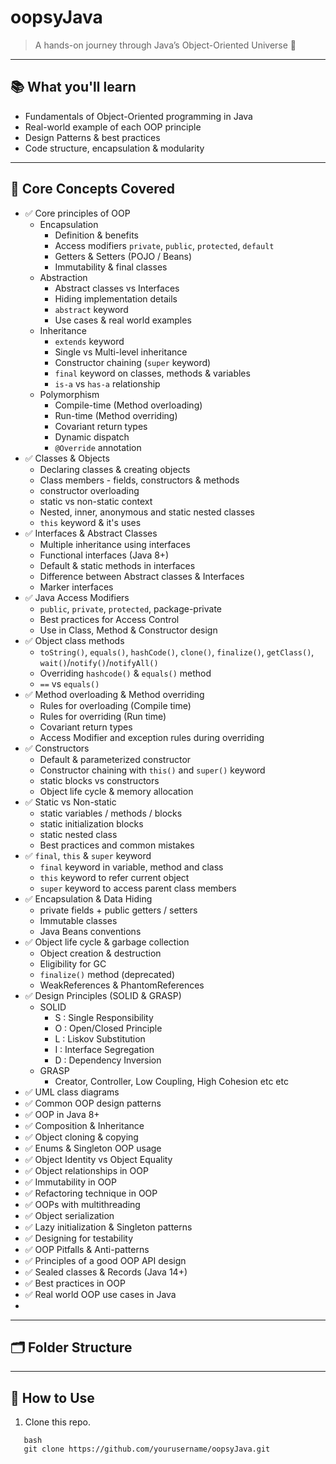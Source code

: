 # oopsyJava

> A hands-on journey through Java’s Object-Oriented Universe 🚀

---

## 📚 What you'll learn
- Fundamentals of Object-Oriented programming in Java
- Real-world example of each OOP principle
- Design Patterns & best practices
- Code structure, encapsulation & modularity

---

## 🧱 Core Concepts Covered
- ✅ Core principles of OOP
     - Encapsulation
         - Definition & benefits
         - Access modifiers `private`, `public`, `protected`, `default`
         - Getters & Setters (POJO / Beans)
         - Immutability & final classes
     - Abstraction
         - Abstract classes vs Interfaces
         - Hiding implementation details
         - `abstract` keyword
         - Use cases & real world examples
     - Inheritance
         - `extends` keyword
         - Single vs Multi-level inheritance
         - Constructor chaining (`super` keyword)
         - `final` keyword on classes, methods & variables
         - `is-a` vs `has-a` relationship
     - Polymorphism
         - Compile-time (Method overloading)
         - Run-time (Method overriding)
         - Covariant return types
         - Dynamic dispatch
         - `@Override` annotation
- ✅ Classes & Objects
     - Declaring classes & creating objects
     - Class members - fields, constructors & methods
     - constructor overloading
     - static vs non-static context
     - Nested, inner, anonymous and static nested classes
     - `this` keyword & it's uses
- ✅ Interfaces & Abstract Classes
     - Multiple inheritance using interfaces
     - Functional interfaces (Java 8+)
     - Default & static methods in interfaces
     - Difference between Abstract classes & Interfaces
     - Marker interfaces
- ✅ Java Access Modifiers
     - `public`, `private`, `protected`, package-private
     - Best practices for Access Control
     - Use in Class, Method & Constructor design
- ✅ Object class methods
     - `toString()`, `equals()`, `hashCode()`, `clone()`, `finalize()`, `getClass()`,` wait()`/`notify()`/`notifyAll()`
     - Overriding `hashcode()` & `equals()` method
     - `==` vs `equals()`
- ✅ Method overloading & Method overriding
     - Rules for overloading (Compile time)
     - Rules for overriding (Run time)
     - Covariant return types
     - Access Modifier and exception rules during overriding
- ✅ Constructors
     - Default & parameterized constructor
     - Constructor chaining with `this()` and `super()` keyword
     - static blocks vs constructors
     - Object life cycle & memory allocation
- ✅ Static vs Non-static 
     - static variables / methods / blocks
     - static initialization blocks
     - static nested class
     - Best practices and common mistakes
- ✅ `final`, `this` & `super` keyword
     - `final` keyword in variable, method and class
     - `this` keyword to refer current object
     - `super` keyword to access parent class members
- ✅ Encapsulation & Data Hiding
     - private fields + public getters / setters
     - Immutable classes
     - Java Beans conventions
- ✅ Object life cycle & garbage collection
     - Object creation & destruction 
     - Eligibility for GC
     - `finalize()` method (deprecated)
     - WeakReferences & PhantomReferences 
- ✅ Design Principles (SOLID & GRASP)
     - SOLID
        - S : Single Responsibility
        - O : Open/Closed Principle
        - L : Liskov Substitution
        - I : Interface Segregation
        - D : Dependency Inversion
     - GRASP
        - Creator, Controller, Low Coupling, High Cohesion etc etc
- ✅ UML class diagrams
- ✅ Common OOP design patterns
- ✅ OOP in Java 8+
- ✅ Composition & Inheritance
- ✅ Object cloning & copying
- ✅ Enums & Singleton OOP usage
- ✅ Object Identity vs Object Equality
- ✅ Object relationships in OOP
- ✅ Immutability in OOP
- ✅ Refactoring technique in OOP
- ✅ OOPs with multithreading
- ✅ Object serialization
- ✅ Lazy initialization & Singleton patterns
- ✅ Designing for testability
- ✅ OOP Pitfalls & Anti-patterns
- ✅ Principles of a good OOP API design
- ✅ Sealed classes & Records (Java 14+)
- ✅ Best practices in OOP
- ✅ Real world OOP use cases in Java
- 

---

## 🗂️ Folder Structure

---
## 🧠 How to Use
1. Clone this repo.
``` 
   bash
   git clone https://github.com/yourusername/oopsyJava.git
```


